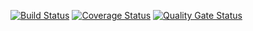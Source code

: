 [![Build Status](https://travis-ci.com/Nikas240/Testing2.svg?branch=main)](https://travis-ci.com/Nikas240/Testing2)
[![Coverage Status](https://coveralls.io/repos/github/Nikas240/Testing2/badge.svg?branch=main)](https://coveralls.io/github/Nikas240/Testing2?branch=main)
[![Quality Gate Status](https://sonarcloud.io/api/project_badges/measure?project=Nikas240_Testing2&metric=alert_status)](https://sonarcloud.io/dashboard?id=Nikas240_Testing2)
